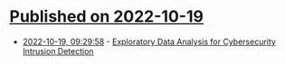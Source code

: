 # [Published on 2022-10-19](index.md)

* [2022-10-19, 09:29:58](https://lobste.rs/s/b0efj3/exploratory_data_analysis_for) - [Exploratory Data Analysis for Cybersecurity Intrusion Detection](https://github.com/guillaume-chevalier/EDA-for-Cybersecurity-Intrusion-Detection-KDD-Cup-99)
